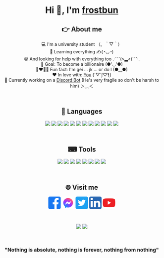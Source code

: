 <div align="center">
<h1>Hi 👋, I'm <a href="https://frostbun.github.io/frostbun/">frostbun</a></h1>

## 👉 About me
💻 I'm a university student （。＾▽＾）\
🤔 Learning everything ✍(◔◡◔)\
😥 And looking for help with everything too .·´¯\`(>▂<)´¯\`·.\
🥅 Goal: To become a billionaire (●'◡'●)\
👨‍❤️‍💋‍👨 Fun fact: I'm gei ... jk ... or do I (●__●)\
❤ In love with: [You](https://www.facebook.com/profile) (´▽`ʃ♡ƪ)\
🤖 Currently working on a [Discord Bot](https://discord.com/api/oauth2/authorize?client_id=917296694247436298&permissions=8&scope=bot%20applications.commands) (He's very fragile so don't be harsh to him) ＞﹏＜

<br/>

## 🤡 Languages
<p>
    <img src="https://cdn.jsdelivr.net/gh/devicons/devicon/icons/python/python-original.svg" height=40/>
    <!-- <img src="https://cdn.jsdelivr.net/gh/devicons/devicon/icons/flask/flask-original.svg" height=40/>
    <img src="https://cdn.jsdelivr.net/gh/devicons/devicon/icons/django/django-original.svg" height=40/>
    <img src="https://cdn.jsdelivr.net/gh/devicons/devicon/icons/sqlalchemy/sqlalchemy-original.svg" height=40/> -->
    <img src="https://cdn.jsdelivr.net/gh/devicons/devicon/icons/c/c-original.svg" height=40/>
    <img src="https://cdn.jsdelivr.net/gh/devicons/devicon/icons/cplusplus/cplusplus-original.svg" height=40/>
    <img src="https://cdn.jsdelivr.net/gh/devicons/devicon/icons/csharp/csharp-original.svg" height=40/>
    <img src="https://cdn.jsdelivr.net/gh/devicons/devicon/icons/java/java-original.svg" height=40/>
    <img src="https://cdn.jsdelivr.net/gh/devicons/devicon/icons/php/php-original.svg" height=40/>
    <img src="https://cdn.jsdelivr.net/gh/devicons/devicon/icons/mysql/mysql-original.svg" height=40/>
    <img src="https://cdn.jsdelivr.net/gh/devicons/devicon/icons/html5/html5-original.svg" height=40/>
    <img src="https://cdn.jsdelivr.net/gh/devicons/devicon/icons/css3/css3-original.svg" height=40/>
    <img src="https://cdn.jsdelivr.net/gh/devicons/devicon/icons/javascript/javascript-original.svg" height=40/>
    <!-- <img src="https://cdn.jsdelivr.net/gh/devicons/devicon/icons/bootstrap/bootstrap-original.svg" height=40/> -->
    <img src="https://cdn.jsdelivr.net/gh/devicons/devicon/icons/markdown/markdown-original.svg" height=40/>
    <img src="https://cdn.jsdelivr.net/gh/devicons/devicon/icons/bash/bash-original.svg" height=40/>
</p>
<br/>

## ⌨ Tools
<p>
    <img src="https://cdn.jsdelivr.net/gh/devicons/devicon/icons/vscode/vscode-original.svg" height=40/>
    <img src="https://cdn.jsdelivr.net/gh/devicons/devicon/icons/visualstudio/visualstudio-plain.svg" height=40/>
    <img src="https://cdn.jsdelivr.net/gh/devicons/devicon/icons/vim/vim-original.svg" height=40/>
    <img src="https://cdn.jsdelivr.net/gh/devicons/devicon/icons/linux/linux-original.svg" height=40/>
    <img src="https://cdn.jsdelivr.net/gh/devicons/devicon/icons/git/git-original.svg" height=40/>
    <img src="https://cdn.jsdelivr.net/gh/devicons/devicon/icons/github/github-original.svg" height=40/>
    <img src="https://cdn.jsdelivr.net/gh/devicons/devicon/icons/heroku/heroku-original.svg" height=40/>
    <img src="https://cdn.jsdelivr.net/gh/devicons/devicon/icons/codepen/codepen-plain.svg" height=40/>
    <!-- <img src="https://cdn.jsdelivr.net/gh/devicons/devicon/icons/photoshop/photoshop-line.svg" height=40/> -->
    <!-- <img src="https://cdn.jsdelivr.net/gh/devicons/devicon/icons/gimp/gimp-original.svg" height=40/> -->
</p>
<br/>

## 🌐 Visit me
<p>
    <a href="https://www.facebook.com/manhnb152/"><img src="icons/facebook.svg" height=40/></a>
    <a href="https://m.me/manhnb152/"><img src="icons/messenger.svg" height=40/></a>
    <a href="https://twitter.com/manhnb152"><img src="icons/twitter.svg" height=40/></a>
    <a href="https://www.linkedin.com/in/manh-nguyen-696032229/"><img src="icons/linkedin.svg" height=40/></a>
    <a href="https://www.youtube.com/watch?v=dQw4w9WgXcQ"><img src="icons/youtube.svg" height=40/></a>
    <!-- <a href="instagram"><img src="icons/instagram.svg" height=40/></a> -->
    <!-- <a href="reddit"><img src="icons/reddit.svg" height=40/></a> -->
</p>
<br/>

<p>
    <img src="https://github-readme-stats.vercel.app/api?username=frostbun&count_private=true&show_icons=true&theme=tokyonight"/>
    <img src="https://github-readme-stats.vercel.app/api/top-langs/?username=frostbun&layout=compact&theme=tokyonight"/>
</p>
<br/>

<h3>"Nothing is absolute, nothing is forever, nothing from nothing"</h3>
</div>
